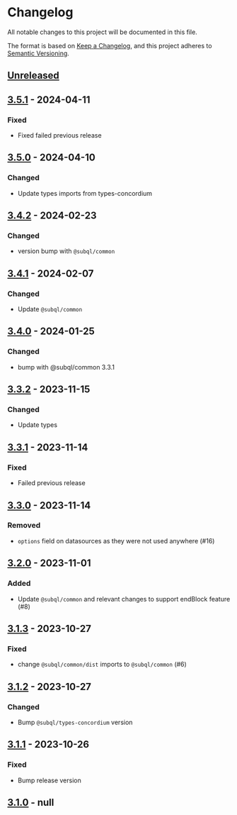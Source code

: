 # Changelog
All notable changes to this project will be documented in this file.

The format is based on [Keep a Changelog](https://keepachangelog.com/en/1.0.0/),
and this project adheres to [Semantic Versioning](https://semver.org/spec/v2.0.0.html).

## [Unreleased]

## [3.5.1] - 2024-04-11
### Fixed
- Fixed failed previous release

## [3.5.0] - 2024-04-10
### Changed
- Update types imports from types-concordium

## [3.4.2] - 2024-02-23
### Changed
- version bump with `@subql/common`

## [3.4.1] - 2024-02-07
### Changed
- Update `@subql/common`

## [3.4.0] - 2024-01-25
### Changed
- bump with @subql/common 3.3.1

## [3.3.2] - 2023-11-15
### Changed
- Update types

## [3.3.1] - 2023-11-14
### Fixed
- Failed previous release

## [3.3.0] - 2023-11-14
### Removed
- `options` field on datasources as they were not used anywhere (#16)

## [3.2.0] - 2023-11-01
### Added
- Update `@subql/common` and relevant changes to support endBlock feature (#8)

## [3.1.3] - 2023-10-27
### Fixed
- change `@subql/common/dist` imports to `@subql/common` (#6)

## [3.1.2] - 2023-10-27
### Changed
- Bump `@subql/types-concordium`  version

## [3.1.1] - 2023-10-26
### Fixed
- Bump release version

## [3.1.0] - null
[Unreleased]: https://github.com/subquery/subql-concordium/compare/common-concordium/3.5.1...HEAD
[3.5.1]: https://github.com/subquery/subql-concordium/compare/common-concordium/3.5.0...common-concordium/3.5.1
[3.5.0]: https://github.com/subquery/subql-concordium/compare/common-concordium/3.4.2...common-concordium/3.5.0
[3.4.2]: https://github.com/subquery/subql-concordium/compare/common-concordium/3.4.1...common-concordium/3.4.2
[3.4.1]: https://github.com/subquery/subql-concordium/compare/common-concordium/3.4.0...common-concordium/3.4.1
[3.4.0]: https://github.com/subquery/subql-concordium/compare/common-concordium/3.3.2...common-concordium/3.4.0
[3.3.2]: https://github.com/subquery/subql-concordium/compare/common-concordium/3.3.1...common-concordium/3.3.2
[3.3.1]: https://github.com/subquery/subql-concordium/compare/common-concordium/3.3.0...common-concordium/3.3.1
[3.3.0]: https://github.com/subquery/subql-concordium/compare/common-concordium/3.2.0...common-concordium/3.3.0
[3.2.0]: https://github.com/subquery/subql-concordium/compare/common-concordium/3.1.3...common-concordium/3.2.0
[3.1.3]: https://github.com/subquery/subql-concordium/compare/common-concordium/3.1.2...common-concordium/3.1.3
[3.1.2]: https://github.com/subquery/subql-concordium/compare/common-concordium/3.1.1...common-concordium/3.1.2
[3.1.1]: https://github.com/subquery/subql-concordium/compare/common-concordium/3.1.0...common-concordium/3.1.1
[3.1.0]: https://github.com/subquery/subql-stellar/tag/v3.1.0

